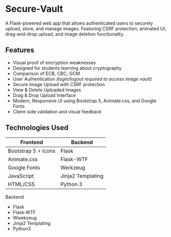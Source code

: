 # Secure-Vault

A Flask-powered web app that allows authenticated users to securely upload, store, and manage images. Featuring CSRF protection, animated UI, drag-and-drop upload, and image deletion functionality.
##  Features
- Visual proof of encryption weaknesses
- Designed for students learning about cryptography
- Comparison of ECB, CBC, GCM
- User Authentication *(login/logout required to access image vault)*
- Secure Image Upload with CSRF protection
- View & Delete Uploaded Images
- Drag & Drop Upload Interface
- Modern, Responsive UI using Bootstrap 5, Animate.css, and Google Fonts
- Client-side validation and visual feedback


##  Technologies Used

| Frontend | Backend |
|----------|---------|
| Bootstrap 5 + Icons | Flask |
| Animate.css | Flask-WTF |
| Google Fonts | Werkzeug |
| JavaScript | Jinja2 Templating |
| HTML/CSS | Python 3 |
Backend
- Flask
- Flask-WTF
- Wwekzeug
- Jinja2 Templating
- Python3
